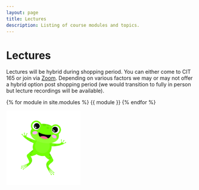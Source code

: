 ```yaml
---
layout: page
title: Lectures
description: Listing of course modules and topics.
---
```


# Lectures
Lectures will be hybrid during shopping period. You can either come to CIT 165 or join via [Zoom](https://brown.zoom.us/j/95819769614). Depending on various factors we may or may not offer a hybrid option post shopping period (we would transition to fully in person but lecture recordings will be available). 

{% for module in site.modules %}
{{ module }}
{% endfor %}

<img src="assets/images/01.jpg" width="200">
